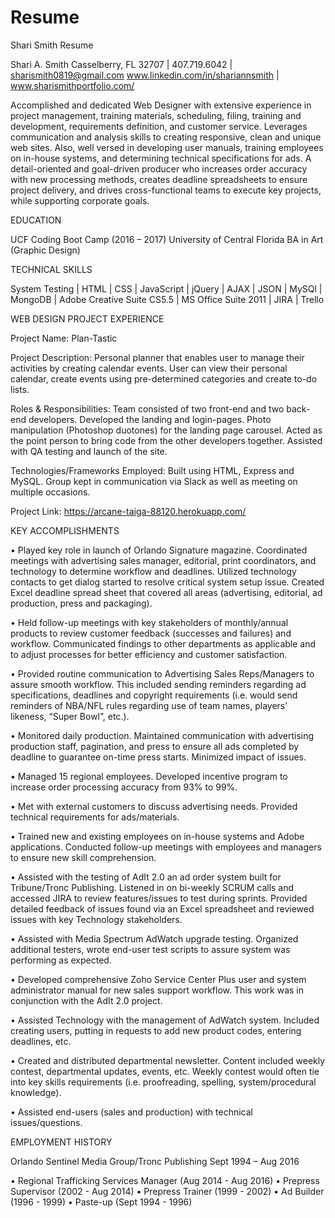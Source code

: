 # Resume
Shari Smith Resume

Shari A. Smith
Casselberry, FL 32707 | 407.719.6042 | sharismith0819@gmail.com
www.linkedin.com/in/shariannsmith | www.sharismithportfolio.com/

Accomplished and dedicated Web Designer with extensive experience in project management, training materials, scheduling, filing, training and development, requirements definition, and customer service. Leverages communication and analysis skills to creating responsive, clean and unique web sites. Also, well versed in developing user manuals, training employees on in-house systems, and determining technical specifications for ads. A detail-oriented and goal-driven producer who increases order accuracy with new processing methods, creates deadline spreadsheets to ensure project delivery, and drives cross-functional teams to execute key projects, while supporting corporate goals.


EDUCATION

UCF Coding Boot Camp (2016 – 2017)
University of Central Florida BA in Art (Graphic Design)


TECHNICAL SKILLS

System Testing | HTML | CSS | JavaScript | jQuery | AJAX | JSON | MySQl | MongoDB | Adobe Creative Suite CS5.5 | MS Office Suite 2011 | JIRA | Trello


WEB DESIGN PROJECT EXPERIENCE

Project Name:
Plan-Tastic

Project Description:
Personal planner that enables user to manage their activities by creating calendar events. User can view their personal calendar, create events using pre-determined categories and create to-do lists.

Roles & Responsibilities:
Team consisted of two front-end and two back-end developers.
Developed the landing and login-pages. Photo manipulation (Photoshop duotones) for the landing page carousel. Acted as the point person to bring code from the other developers together. Assisted with QA testing and launch of the site.

Technologies/Frameworks Employed:
Built using HTML, Express and MySQL. Group kept in communication via Slack as well as meeting on multiple occasions.

Project Link:
https://arcane-taiga-88120.herokuapp.com/


KEY ACCOMPLISHMENTS

•	Played key role in launch of Orlando Signature magazine. Coordinated meetings with advertising sales manager, editorial, print coordinators, and technology to determine workflow and deadlines. Utilized technology contacts to get dialog started to resolve critical system setup issue. Created Excel deadline spread sheet that covered all areas (advertising, editorial, ad production, press and packaging).

•	Held follow-up meetings with key stakeholders of monthly/annual products to review customer feedback (successes and failures) and workflow. Communicated findings to other departments as applicable and to adjust processes for better efficiency and customer satisfaction.

•	Provided routine communication to Advertising Sales Reps/Managers to assure smooth workflow. This included sending reminders regarding ad specifications, deadlines and copyright requirements (i.e. would send reminders of NBA/NFL rules regarding use of team names, players’ likeness, “Super Bowl”, etc.).

•	Monitored daily production. Maintained communication with advertising production staff, pagination, and press to ensure all ads completed by deadline to guarantee on-time press starts. Minimized impact of issues. 

•	Managed 15 regional employees. Developed incentive program to increase order processing accuracy from 93% to 99%.

•	Met with external customers to discuss advertising needs. Provided technical requirements for ads/materials.

•	Trained new and existing employees on in-house systems and Adobe applications. Conducted follow-up meetings with employees and managers to ensure new skill comprehension.

•	Assisted with the testing of AdIt 2.0 an ad order system built for Tribune/Tronc Publishing. Listened in on bi-weekly SCRUM calls and accessed JIRA to review features/issues to test during sprints. Provided detailed feedback of issues found via an Excel spreadsheet and reviewed issues with key Technology stakeholders.

•	Assisted with Media Spectrum AdWatch upgrade testing. Organized additional testers, wrote end-user test scripts to assure system was performing as expected.

•	Developed comprehensive Zoho Service Center Plus user and system administrator manual for new sales support workflow. This work was in conjunction with the AdIt 2.0 project.

•	Assisted Technology with the management of AdWatch system. Included creating users, putting in requests to add new product codes, entering deadlines, etc.

•	Created and distributed departmental newsletter. Content included weekly contest, departmental updates, events, etc. Weekly contest would often tie into key skills requirements (i.e. proofreading, spelling, system/procedural knowledge).

•	Assisted end-users (sales and production) with technical issues/questions.


EMPLOYMENT HISTORY

Orlando Sentinel Media Group/Tronc Publishing	Sept 1994 – Aug 2016

• Regional Trafficking Services Manager (Aug 2014 - Aug 2016)
• Prepress Supervisor (2002 - Aug 2014)
• Prepress Trainer (1999 - 2002)
• Ad Builder (1996 - 1999)
• Paste-up (Sept 1994 - 1996)
